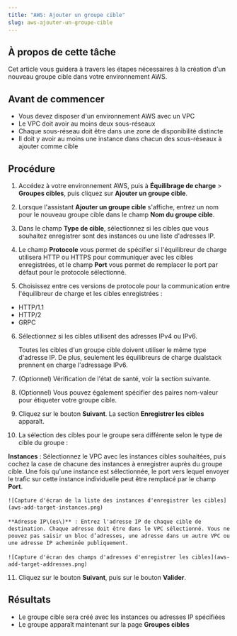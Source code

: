 ```yaml
---
title: "AWS: Ajouter un groupe cible"
slug: aws-ajouter-un-groupe-cible
---
```



## À propos de cette tâche

Cet article vous guidera à travers les étapes nécessaires à la création d'un nouveau groupe cible dans votre environnement AWS.

## Avant de commencer

- Vous devez disposer d'un environnement AWS avec un VPC
- Le VPC doit avoir au moins deux sous-réseaux
- Chaque sous-réseau doit être dans une zone de disponibilité distincte
- Il doit y avoir au moins une instance dans chacun des sous-réseaux à ajouter comme cible

## Procédure

1. Accédez à votre environnement AWS, puis à **Équilibrage de charge** &gt; **Groupes cibles**, puis cliquez sur **Ajouter un groupe cible**.

2. Lorsque l'assistant **Ajouter un groupe cible** s'affiche, entrez un nom pour le nouveau groupe cible dans le champ **Nom du groupe cible**.

3. Dans le champ **Type de cible**, sélectionnez si les cibles que vous souhaitez enregistrer sont des instances ou une liste d'adresses IP.

4. Le champ **Protocole** vous permet de spécifier si l'équilibreur de charge utilisera HTTP ou HTTPS pour communiquer avec les cibles enregistrées, et le champ **Port** vous permet de remplacer le port par défaut pour le protocole sélectionné.

5. Choisissez entre ces versions de protocole pour la communication entre l'équilibreur de charge et les cibles enregistrées :

- HTTP/1.1
- HTTP/2
- GRPC
6. Sélectionnez si les cibles utilisent des adresses IPv4 ou IPv6. 

   Toutes les cibles d'un groupe cible doivent utiliser le même type d'adresse IP. De plus, seulement les équilibreurs de charge dualstack prennent en charge l'adressage IPv6.

7. \(Optionnel\) Vérification de l'état de santé, voir la section suivante.

8. \(Optionnel\) Vous pouvez également spécifier des paires nom-valeur pour étiqueter votre groupe cible.

9. Cliquez sur le bouton **Suivant**. La section **Enregistrer les cibles** apparaît.

10. La sélection des cibles pour le groupe sera différente selon le type de cible du groupe :

   **Instances** : Sélectionnez le VPC avec les instances cibles souhaitées, puis cochez la case de chacune des instances à enregistrer auprès du groupe cible. Une fois qu'une instance est sélectionnée, le port vers lequel envoyer le trafic sur cette instance individuelle peut être remplacé par le champ **Port**.

    ![Capture d'écran de la liste des instances d'enregistrer les cibles](aws-add-target-instances.png)

    **Adresse IP\(es\)** : Entrez l'adresse IP de chaque cible de destination. Chaque adresse doit être dans le VPC sélectionné. Vous ne pouvez pas saisir un bloc d’adresses, une adresse dans un autre VPC ou une adresse IP acheminée publiquement.

    ![Capture d'écran des champs d'adresses d'enregistrer les cibles](aws-add-target-addresses.png)

11. Cliquez sur le bouton **Suivant**, puis sur le bouton **Valider**.


## Résultats

- Le groupe cible sera créé avec les instances ou adresses IP spécifiées
- Le groupe apparaît maintenant sur la page **Groupes cibles**